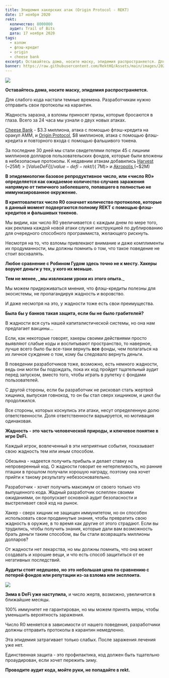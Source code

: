 ```yaml
---
title: Эпидемия хакерских атак (Origin Protocol - REKT)
date: 17 ноября 2020
rekt: 
  количество: 8000000
  аудит: Trail of Bits
  дата: 17 ноября 2020
tags:
  - взлом
  - флэш-кредит
  - origin
  - cheese bank
excerpt: Оставайтесь дома, носите маску, эпидемия распространяется. Для слабого кода настали темные времена. Разработчикам нужно отправить свои протоколы на карантин. Жадность заразна, а взломы приносят призы, которые бросаются в глаза. Всего за 24 часа мы узнали о двух новых атаках.
banner: https://raw.githubusercontent.com/RektHQ/Assets/main/images/2020/11/Unti111tled.png
---
```


![](https://raw.githubusercontent.com/RektHQ/Assets/main/images/2020/11/Unti111tled.png)

**Оставайтесь дома, носите маску, эпидемия распространяется.**

Для слабого кода настали темные времена. Разработчикам нужно отправить свои протоколы на карантин.

Жадность заразна, а взломы приносят призы, которые бросаются в глаза. Всего за 24 часа мы узнали о двух новых атаках.

[Cheese Bank](https://twitter.com/CheeseBank2020/status/1328343819201380353?s=20) - $3.3 миллиона, атака с помощью флэш-кредита на оракул AMM, и [Origin Protocol](https://twitter.com/IslandKiyo/status/1328517581041491968?s=20), $8 миллионов, атака с помощью флэш-кредита и повторного входа с помощью фальшивого токена.

За последние 30 дней мы стали свидетелями потери 45 с лишним миллионов долларов пользовательских фондов, которые были вложены в  небезопасные протоколы. К недавним атакам добавились [Harvest](/harvest-finance-rekt/) (~$25M) > [Value DeFi ](/value-defi-rekt/)(~$7M)> и [Akropolis ](/akropolis-rekt/)(~$2M)

**В эпидемиологии базовое репродуктивное число, или «число R0» определяется как ожидаемое количество случаев заражения напрямую от типичного заболевшего, попавшего в полностью не иммунизированное окружение.**

**В криптовалютах число R0 означает количество протоколов, которые в данный момент подвергаются полному REKT с помощью флэш-кредитов и фальшивых токенов.**

Мы видим, как число R0 увеличивается с каждым днем по мере того, как реклама каждой новой атаки служит инструкцией по дублированию для очередного способного программиста, желающего рискнуть.

Несмотря на то, что взломы привлекают внимание и даже комплименты их продуманности, мы должны помнить о том, что такое поведение не стоит восхвалять. 

**Любое сравнение с Робином Гудом здесь точно не к месту.  Хакеры воруют деньги у тех, у кого их меньше.**

**Тем не менее, _мы извлекаем уроки из этого опыта.**_

Мы можем придерживаться мнения, что флэш-кредиты полезны для экосистемы, не пропагандируя жадность и воровство.

И даже несмотря на это, у жадности тоже есть свои преимущества.

**Была бы у банков такая защита, если бы не было грабителей?**

В жадности вся суть нашей капиталистической системы, но она нам предлагает вакцины...

Если, как некоторые говорят, хакеры своими действиями просто выявляют слабые коды и воспитывают пространство, то наверное, лучше всего было бы все-таки вернуть **все** фонды, чем полагаться на их личное суждение о том, кому бы следовало вернуть деньги.  

В поведении разработчиков тоже, возможно, есть немного жадности, ведь они могли бы подождать, пока их код пройдет тщательный аудит перед запуском, вместо того, чтобы играть в рулетку с фондами пользователей.

С другой стороны, если бы разработчик не рисковал стать жертвой хищника, выпуская говнокод, то он бы стал сверх хищником, и цикл бы продолжился. 

Все стороны, которых коснулись эти атаки, несут определенную долю ответственности. Доля ответственности варьируется, но мотивация одинаковая.

**Жадность  - это часть человеческой природы, и ключевое понятие в игре DeFi.**

Каждый игрок, вовлеченный в эти неприятные события, показывает свою жадность тем или иным способом.

Обезьяна - надеется получить прибыль и делает ставку на непроверенный код. О жадности говорит ее нетерпеливость, но ранние пташки в прошлом получали хорошую награду, поэтому она хочет прийти к такому результату небезосновательно. 

Разработчик - хочет получить максимум от своего только что выпущенного кода. Жадный разработчик ослеплен своими ожиданиями, он пропускает основной аудит безопасности и выстреливает свой код на рынок.  

Хакер - сверх хищник не защищен иммунитетом, но он способен использовать свои продвинутые знания, чтобы превратить свою жадность в оружие, в то время как другие от этого страдают.  Если вы трудились, чтобы получить знания, которые дали вам возможность брать деньги таким способом, вы бы стали возвращать миллионы долларов? 

От жадности нет лекарства, но мы должны помнить, что она может создавать и  хорошие вещи, и что есть способ защититься от ее негативных последствий. 

**Аудиты стоят недешево, но это небольшая цена по сравнению с потерей фондов или репутации из-за взлома или эксплоита.**

![](https://raw.githubusercontent.com/RektHQ/Assets/main/images/2020/11/spanish-flu-promo-4.jpeg)

**Зима в DeFi уже наступила,** и число жертв, возможно, увеличится в ближайшие месяцы. 

100% иммунитет не гарантирован, но мы можем принять меры, чтобы уменьшить вероятность заражения.

Число R0 меняется в зависимости от нашего поведения, разработчики должны отправить протоколы в карантин немедленно.

Эта эпидемия затрагивает только слабых. После заражения лечения уже нет.

Единственная защита - это профилактика, код должен быть тщательно проаудирован, если хочет пережить зиму.

**Проводите аудит кода, мойте руки, не попадайте в rekt.**

